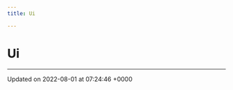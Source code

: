 ```yaml
---
title: Ui

---
```


# Ui








-------------------------------

Updated on 2022-08-01 at 07:24:46 +0000